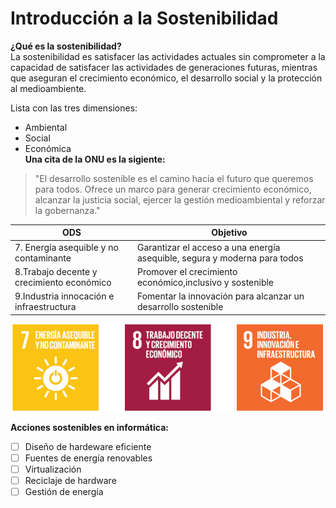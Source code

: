 # Introducción a la Sostenibilidad
**¿Qué es la sostenibilidad?**  
La sostenibilidad es satisfacer las actividades actuales sin comprometer a la capacidad de satisfacer las actividades de generaciones futuras, mientras que aseguran el crecimiento económico, el desarrollo social y la protección al medioambiente.  

Lista con las tres dimensiones:
- Ambiental
- Social
- Económica  
**Una cita de la ONU es la sigiente:**
 > "El desarrollo sostenible es el camino hacia el futuro que queremos para todos. Ofrece un marco para generar crecimiento económico, alcanzar la justicia social, ejercer la gestión medioambiental y reforzar la gobernanza."   

| ODS | Objetivo |
| - | - |
| 7. Energía asequible y no contaminante | Garantizar el acceso a una energía asequible, segura y moderna para todos |
| 8.Trabajo decente y crecimiento económico | Promover el crecimiento económico,inclusivo y sostenible |
| 9.Industria innocación e infraestructura | Fomentar la innovación para alcanzar un desarrollo sostenible |


![ODS informática](https://github.com/smefrag2310/Practica-SASP02/blob/main/Captura%20de%20pantalla%202025-10-16%20122503.png)

**Acciones sostenibles en informática:**  
*[ ] Diseño de hardeware eficiente  
*[ ] Fuentes de energía renovables  
*[ ] Virtualización  
*[ ] Reciclaje de hardware  
*[ ] Gestión de energía  
